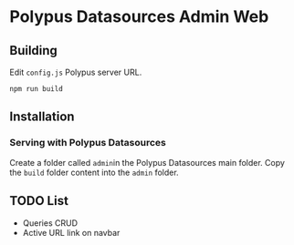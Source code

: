 # Polypus Datasources Admin Web

## Building

Edit `config.js` Polypus server URL.

    npm run build

## Installation

### Serving with Polypus Datasources
Create a folder called `admin`in the Polypus Datasources main folder.
Copy the `build` folder content into the `admin` folder.

## TODO List
- Queries CRUD
- Active URL link on navbar